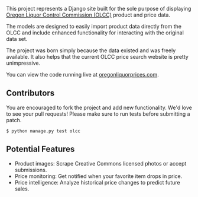 This project represents a Django site built for the sole
purpose of displaying [Oregon Liquor Control Commission (OLCC)][olcc]
product and price data.

The models are designed to easily import product data directly
from the OLCC and include enhanced functionality for interacting
with the original data set.

The project was born simply because the data existed and was freely
available. It also helps that the current OLCC price search website is
pretty unimpressive.

You can view the code running live at [oregonliquorprices.com][project-home].

## Contributors

You are encouraged to fork the project and add new functionality. We'd
love to see your pull requests! Please make sure to run tests before
submitting a patch.

    $ python manage.py test olcc

## Potential Features

- Product images: Scrape Creative Commons licensed photos or accept submissions.
- Price monitoring: Get notified when your favorite item drops in price.
- Price intelligence: Analyze historical price changes to predict future sales.

[olcc]: http://www.oregon.gov/OLCC/index.shtml
[project-home]: http://www.oregonliquorprices.com/
